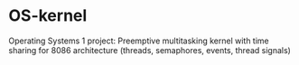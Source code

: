 # OS-kernel
Operating Systems 1 project: Preemptive multitasking kernel with time sharing for 8086 architecture (threads, semaphores, events, thread signals)
